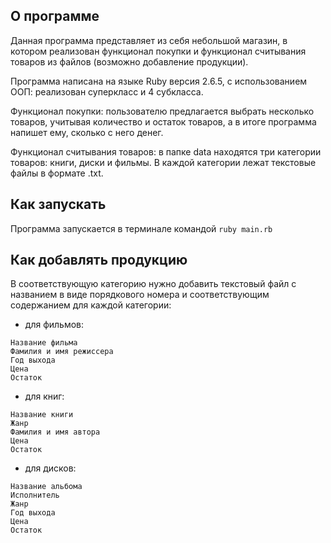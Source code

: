О программе
----------
Данная программа представляет из себя небольшой магазин, в котором реализован функционал покупки и функционал считывания товаров из файлов (возможно добавление продукции).

Программа написана на языке Ruby версия 2.6.5, с использованием ООП: реализован суперкласс и 4 субкласса.

Функционал покупки: пользователю предлагается выбрать несколько товаров, учитывая количество и остаток товаров, а в итоге программа напишет ему, сколько с него денег.

Функционал считывания товаров: в папке data находятся три категории товаров: книги, диски и фильмы. В каждой категории лежат текстовые файлы в формате .txt.

Как запускать
-------------
Программа запускается в терминале командой ```ruby main.rb```

Как добавлять продукцию
-----------------------
В соответствующую категорию нужно добавить текстовый файл с названием в виде порядкового номера и соответствующим содержанием для каждой категории:

- для фильмов:
```
Название фильма
Фамилия и имя режиссера
Год выхода
Цена
Остаток
```
- для книг:
```
Название книги
Жанр
Фамилия и имя автора
Цена
Остаток
```
- для дисков:
```
Название альбома
Исполнитель
Жанр
Год выхода
Цена
Остаток
```
